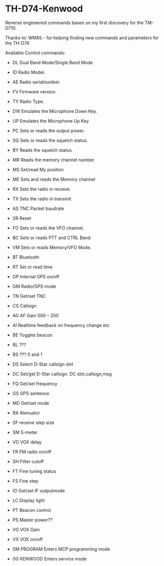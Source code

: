 # TH-D74-Kenwood

Reverse engineered commands bases on my first discovery for the TM-D710.

Thanks to: WM8S - for helping finding new commands and parameters for the TH-D74


Available Control commands:

- DL	Dual Band Mode/Single Band Mode

- ID	Radio Model.

- AE	Radio serialnumber.

- FV	Firmware version.

- TY	Radio Type.

- DW	Emulates the Microphone Down Key.

- UP	Emulates the Microphone Up Key.

- PC	Sets or reads the output power.

- SQ	Sets or reads the squelch status.

- BY	Reads the squelch status.

- MR	Reads the memory channel number.

- MS	Set/read My position

- ME	Sets and reads the Memory channel

- RX	Sets the radio in receive.

- TX	Sets the radio in transmit.

- AS	TNC Packet baudrate

- SR	Reset

- FO	Sets or reads the VFO channel.

- BC	Sets or reads PTT and CTRL Band.

- VM	Sets or reads Memory/VFO Mode.

- BT	Bluetooth

- RT	Set or read time

- GP	Internal GPS on/off

- GM	Radio/GPS mode

- TN	Get/set TNC

- CS	Callsign

- AG	AF Gain 000 – 200

- AI	Realtime feedback on frequency change etc

- BE	Toggles beacon

- BL	???

- BS	??? 0 and 1

- DS	Select D-Star callsign slot

- DC	Set/get D-Star callsign. DC slot,callsign,msg

- FQ	Get/set frequency

- GS	GPS sentence

- MD	Get/set mode

- RA	Atenuator

- SF	receive step size

- SM	S-meter

- VD	VOX delay

- FR	FM radio on/off

- SH	Filter cutoff

- FT	Fine tuning status

- FS	Fine step

- IO	Get/set IF outputmode

- LC	Display light

- PT	Beacon control

- PS	Master power??

- VG	VOX Gain

- VX	VOX on/off

- 0M PROGRAM	Enters MCP programming mode

- 0G KENWOOD	Enters service mode
